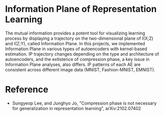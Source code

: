 # Information Plane of Representation Learning

The mutual information provides a potent tool for visualizing learning process by displaying a trajectory on the two-dimensional plane of I(X;Z) and I(Z;Y), called Information Plane. In this projects, we implemented Information Plane in various types of autoencoders with kernel-based estimation. IP trajectory changes depending on the type and architecture of autoencoders, and the extistence of compression phase, a key issue in Information Plane analyses, also differs. IP patterns of each AE are consistent across different image data (MNIST, Fashion-MNIST, EMNIST).

# Reference
- Sungyeop Lee, and Junghyo Jo, "Compression phase is not necessary for generalization in representation learning", arXiv:2102.07402 


